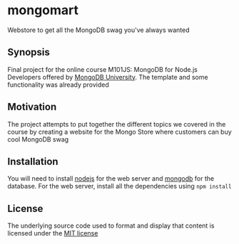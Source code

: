 # mongomart

Webstore to get all the MongoDB swag you've always wanted

## Synopsis

Final project for the online course M101JS: MongoDB for Node.js Developers offered by [MongoDB University](https://university.mongodb.com). The template and some functionality was already provided

## Motivation

The project attempts to put together the different topics we covered in the course by creating a website for the Mongo Store where customers can buy cool MongoDB swag

## Installation

You will need to install [nodejs](https://nodejs.org/en/) for the web server and [mongodb](https://www.mongodb.com) for the database. For the web server, install all the dependencies using `npm install`

## License

The underlying source code used to format and display that content is licensed under the [MIT license](https://github.com/jpavelw/mongomart/blob/master/LICENSE)
